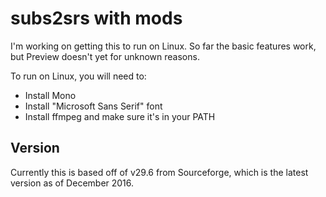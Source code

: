 subs2srs with mods
==================

I'm working on getting this to run on Linux. So far the basic features work, but Preview doesn't yet for unknown reasons.

To run on Linux, you will need to:

* Install Mono
* Install "Microsoft Sans Serif" font
* Install ffmpeg and make sure it's in your PATH

Version
-------
Currently this is based off of v29.6 from Sourceforge, which is the latest version as of December 2016.

